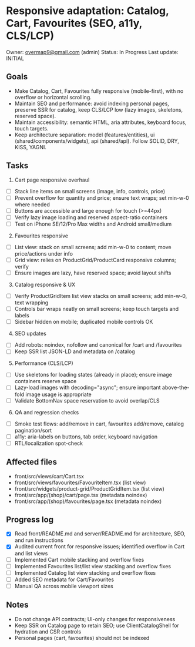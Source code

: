 # Responsive adaptation: Catalog, Cart, Favourites (SEO, a11y, CLS/LCP)

Owner: overmap9@gmail.com (admin)
Status: In Progress
Last update: INITIAL

## Goals
- Make Catalog, Cart, Favourites fully responsive (mobile-first), with no overflow or horizontal scrolling.
- Maintain SEO and performance: avoid indexing personal pages, preserve SSR for catalog, keep CLS/LCP low (lazy images, skeletons, reserved space).
- Maintain accessibility: semantic HTML, aria attributes, keyboard focus, touch targets.
- Keep architecture separation: model (features/entities), ui (shared/components/widgets), api (shared/api). Follow SOLID, DRY, KISS, YAGNI.

## Tasks
1) Cart page responsive overhaul
- [ ] Stack line items on small screens (image, info, controls, price)
- [ ] Prevent overflow for quantity and price; ensure text wraps; set min-w-0 where needed
- [ ] Buttons are accessible and large enough for touch (>=44px)
- [ ] Verify lazy image loading and reserved aspect-ratio containers
- [ ] Test on iPhone SE/12/Pro Max widths and Android small/medium

2) Favourites responsive
- [ ] List view: stack on small screens; add min-w-0 to content; move price/actions under info
- [ ] Grid view: relies on ProductGrid/ProductCard responsive columns; verify
- [ ] Ensure images are lazy, have reserved space; avoid layout shifts

3) Catalog responsive & UX
- [ ] Verify ProductGridItem list view stacks on small screens; add min-w-0, text wrapping
- [ ] Controls bar wraps neatly on small screens; keep touch targets and labels
- [ ] Sidebar hidden on mobile; duplicated mobile controls OK

4) SEO updates
- [ ] Add robots: noindex, nofollow and canonical for /cart and /favourites
- [ ] Keep SSR list JSON-LD and metadata on /catalog

5) Performance (CLS/LCP)
- [ ] Use skeletons for loading states (already in place); ensure image containers reserve space
- [ ] Lazy-load images with decoding="async"; ensure important above-the-fold image usage is appropriate
- [ ] Validate BottomNav space reservation to avoid overlap/CLS

6) QA and regression checks
- [ ] Smoke test flows: add/remove in cart, favourites add/remove, catalog pagination/sort
- [ ] a11y: aria-labels on buttons, tab order, keyboard navigation
- [ ] RTL/localization spot-check

## Affected files
- front/src/views/cart/Cart.tsx
- front/src/views/favourites/FavouriteItem.tsx (list view)
- front/src/widgets/product-grid/ProductGridItem.tsx (list view)
- front/src/app/(shop)/cart/page.tsx (metadata noindex)
- front/src/app/(shop)/favourites/page.tsx (metadata noindex)

## Progress log
- [x] Read front/README.md and server/README.md for architecture, SEO, and run instructions
- [x] Audited current front for responsive issues; identified overflow in Cart and list views
- [ ] Implemented Cart mobile stacking and overflow fixes
- [ ] Implemented Favourites list/list view stacking and overflow fixes
- [ ] Implemented Catalog list view stacking and overflow fixes
- [ ] Added SEO metadata for Cart/Favourites
- [ ] Manual QA across mobile viewport sizes

## Notes
- Do not change API contracts; UI-only changes for responsiveness
- Keep SSR on Catalog page to retain SEO; use ClientCatalogShell for hydration and CSR controls
- Personal pages (cart, favourites) should not be indexed
